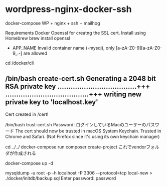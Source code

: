# wordpress-nginx-docker-ssh
docker-compose WP + nginx + ssh + mailhog

Requirements
Docker
Openssl for creatng the SSL cert. Install using Homebrew brew install openssl

* APP_NAME
Invalid container name (-mysql), only [a-zA-Z0-9][a-zA-Z0-9_.-] are allowed

cd /docker/cli

/bin/bash create-cert.sh 
Generating a 2048 bit RSA private key
....................................+++
......................................+++
writing new private key to 'localhost.key'
-----
Cert created in /cert! 

/bin/bash trust-cert.sh 
Password: ログインしているMacのユーザーのパスワード
The cert should now be trusted in macOS System Keychain. Trusted in Chrome and Safari. (Not Firefox since it's using its own keychain manager) 

cd ../../
docker-compose run composer create-project
これでvendorフォルダが作成される

docker-compose up -d

mysqldump -u root -p -h localhost -P 3306 --protocol=tcp local-new > ./docker/initdb/backup.sql
Enter password: password